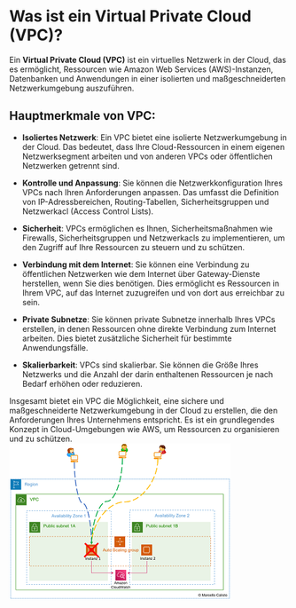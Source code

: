 # Was ist ein Virtual Private Cloud (VPC)?

Ein **Virtual Private Cloud (VPC)** ist ein virtuelles Netzwerk in der Cloud, das es ermöglicht, Ressourcen wie Amazon Web Services (AWS)-Instanzen, Datenbanken und Anwendungen in einer isolierten und maßgeschneiderten Netzwerkumgebung auszuführen.

## Hauptmerkmale von VPC:

- **Isoliertes Netzwerk**: Ein VPC bietet eine isolierte Netzwerkumgebung in der Cloud. Das bedeutet, dass Ihre Cloud-Ressourcen in einem eigenen Netzwerksegment arbeiten und von anderen VPCs oder öffentlichen Netzwerken getrennt sind.

- **Kontrolle und Anpassung**: Sie können die Netzwerkkonfiguration Ihres VPCs nach Ihren Anforderungen anpassen. Das umfasst die Definition von IP-Adressbereichen, Routing-Tabellen, Sicherheitsgruppen und Netzwerkacl (Access Control Lists).

- **Sicherheit**: VPCs ermöglichen es Ihnen, Sicherheitsmaßnahmen wie Firewalls, Sicherheitsgruppen und Netzwerkacls zu implementieren, um den Zugriff auf Ihre Ressourcen zu steuern und zu schützen.

- **Verbindung mit dem Internet**: Sie können eine Verbindung zu öffentlichen Netzwerken wie dem Internet über Gateway-Dienste herstellen, wenn Sie dies benötigen. Dies ermöglicht es Ressourcen in Ihrem VPC, auf das Internet zuzugreifen und von dort aus erreichbar zu sein.

- **Private Subnetze**: Sie können private Subnetze innerhalb Ihres VPCs erstellen, in denen Ressourcen ohne direkte Verbindung zum Internet arbeiten. Dies bietet zusätzliche Sicherheit für bestimmte Anwendungsfälle.

- **Skalierbarkeit**: VPCs sind skalierbar. Sie können die Größe Ihres Netzwerks und die Anzahl der darin enthaltenen Ressourcen je nach Bedarf erhöhen oder reduzieren.

Insgesamt bietet ein VPC die Möglichkeit, eine sichere und maßgeschneiderte Netzwerkumgebung in der Cloud zu erstellen, die den Anforderungen Ihres Unternehmens entspricht. Es ist ein grundlegendes Konzept in Cloud-Umgebungen wie AWS, um Ressourcen zu organisieren und zu schützen.
![Alt text](image.png)
